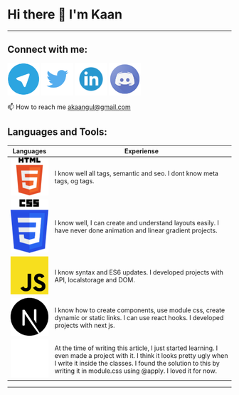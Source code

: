 #                                                                  Hi there 👋 I'm Kaan
---

Connect with me: 
---
[<img src="telegram.png" width="72px">](http://t.me/akaangul)
[<img src="twitter.png" width="72px">](https://twitter.com/akaangul) 
[<img src="linkedin.png" width="72px">]([https://www.linkedin.com/in/baran-genez-ba759419a/](https://www.linkedin.com/in/kaan-g%C3%BCl-976341277/)) 
[<img src="discord.png" width="72px">](https://discord.gg/uWy2RguGEK) 

📫 How to reach me akaangul@gmail.com


## Languages and Tools:

| Languages | Experiense |
|--|--|
| <img src="html5.png" width="120px">      | I know well all tags, semantic and seo. I dont know meta tags, og tags. |  
| <img src="css3.png" width="120px">       | I know well, I can create and understand layouts easily. I have never done animation and linear gradient projects. |  
| <img src="javascript.png" width="120px"> | I know syntax and ES6 updates. I developed projects with API, localstorage and DOM. |  
| <img src="next-js.svg" width="120px">    | I know how to create components, use module css, create dynamic or static links. I can use react hooks. I developed projects with next js.  |  
| <img src="tailwind.png" width="120px">   | At the time of writing this article, I just started learning. I even made a project with it. I think it looks pretty ugly when I write it inside the classes. I found the solution to this by writing it in module.css using @apply. I loved it for now.  |  
---

